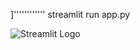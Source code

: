 ]''''''''''''
streamlit run app.py   

  
 ![Streamlit Logo](https://streamlit.io/images/brand/streamlit-logo-primary-colormark-darktext.png)

